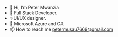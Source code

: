- 👋 Hi, I’m Peter Mwanzia
- 👀 Full Stack Developer.
- ✨UI/UX designer.
- 🌱 Microsoft Azure and C#.
- 📫 How to reach me petermusau7669@gmail.com

<!---
Peter-pixel/Peter-pixel is a ✨ special ✨ repository because its `README.md` (this file) appears on your GitHub profile.
You can click the Preview link to take a look at your changes.
--->
